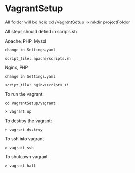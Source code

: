 # VagrantSetup

All folder will be here cd /VagrantSetup -> mkdir projectFolder

All steps should defind in scripts.sh

Apache, PHP, Mysql
	
	change in Settings.yaml

	script_file: apache/scripts.sh


Nginx, PHP
	
	change in Settings.yaml

	script_file: nginx/scripts.sh


To run the vagrant:

	cd VagrantSetup/vagrant

	> vagrant up

To destroy the vagrant:

	> vagrant destroy

To ssh into vagrant 
	
	> vagrant ssh

To shutdown vagrant 
	
	> vagrant halt